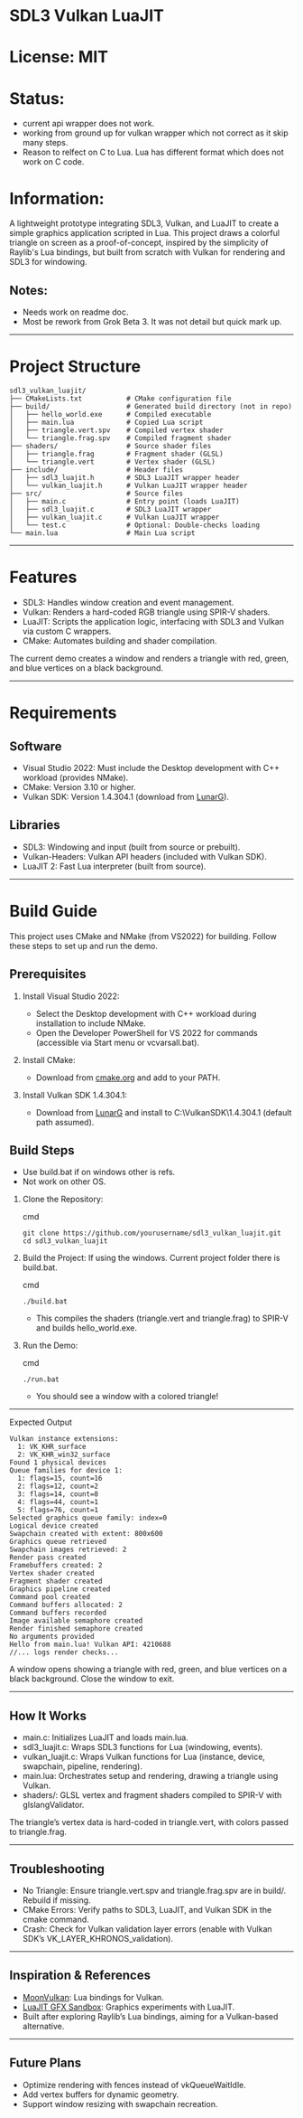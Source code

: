 # SDL3 Vulkan LuaJIT

# License: MIT

# Status:
 * current api wrapper does not work.
 * working from ground up for vulkan wrapper which not correct as it skip many steps.
 * Reason to relfect on C to Lua. Lua has different format which does not work on C code.

# Information:
A lightweight prototype integrating SDL3, Vulkan, and LuaJIT to create a simple graphics application scripted in Lua. This project draws a colorful triangle on screen as a proof-of-concept, inspired by the simplicity of Raylib's Lua bindings, but built from scratch with Vulkan for rendering and SDL3 for windowing.



## Notes:
 * Needs work on readme doc.
 * Most be rework from Grok Beta 3. It was not detail but quick mark up.

---

# Project Structure

```text
sdl3_vulkan_luajit/
├── CMakeLists.txt           # CMake configuration file
├── build/                   # Generated build directory (not in repo)
│   ├── hello_world.exe      # Compiled executable
│   ├── main.lua             # Copied Lua script
│   ├── triangle.vert.spv    # Compiled vertex shader
│   └── triangle.frag.spv    # Compiled fragment shader
├── shaders/                 # Source shader files
│   ├── triangle.frag        # Fragment shader (GLSL)
│   └── triangle.vert        # Vertex shader (GLSL)
├── include/                 # Header files
│   ├── sdl3_luajit.h        # SDL3 LuaJIT wrapper header
│   └── vulkan_luajit.h      # Vulkan LuaJIT wrapper header
├── src/                     # Source files
│   ├── main.c               # Entry point (loads LuaJIT)
│   ├── sdl3_luajit.c        # SDL3 LuaJIT wrapper
│   ├── vulkan_luajit.c      # Vulkan LuaJIT wrapper
│   └── test.c               # Optional: Double-checks loading
└── main.lua                 # Main Lua script
```

---

# Features

- SDL3: Handles window creation and event management.
- Vulkan: Renders a hard-coded RGB triangle using SPIR-V shaders.
- LuaJIT: Scripts the application logic, interfacing with SDL3 and Vulkan via custom C wrappers.
- CMake: Automates building and shader compilation.
    

The current demo creates a window and renders a triangle with red, green, and blue vertices on a black background.

---

# Requirements

## Software

- Visual Studio 2022: Must include the Desktop development with C++ workload (provides NMake).
- CMake: Version 3.10 or higher.
- Vulkan SDK: Version 1.4.304.1 (download from [LunarG](https://vulkan.lunarg.com/sdk/home)).
    
## Libraries

- SDL3: Windowing and input (built from source or prebuilt).
- Vulkan-Headers: Vulkan API headers (included with Vulkan SDK).
- LuaJIT 2: Fast Lua interpreter (built from source).
    

---

# Build Guide

This project uses CMake and NMake (from VS2022) for building. Follow these steps to set up and run the demo.

## Prerequisites

1. Install Visual Studio 2022:
    
    - Select the Desktop development with C++ workload during installation to include NMake.
    - Open the Developer PowerShell for VS 2022 for commands (accessible via Start menu or vcvarsall.bat).
        
2. Install CMake:
    
    - Download from [cmake.org](https://cmake.org/download/) and add to your PATH.
        
3. Install Vulkan SDK 1.4.304.1:
    
    - Download from [LunarG](https://vulkan.lunarg.com/sdk/home) and install to C:\VulkanSDK\1.4.304.1 (default path assumed).
  
## Build Steps
 * Use build.bat if on windows other is refs.
 * Not work on other OS.

1. Clone the Repository:
    
    cmd
    ```text
    git clone https://github.com/yourusername/sdl3_vulkan_luajit.git
    cd sdl3_vulkan_luajit
    ```

2. Build the Project:
    If using the windows. Current project folder there is build.bat.

    cmd
    ```text
    ./build.bat
    ```
    
    - This compiles the shaders (triangle.vert and triangle.frag) to SPIR-V and builds hello_world.exe.
        
4. Run the Demo:
    
    cmd
    ```text
    ./run.bat
    ```
    
    - You should see a window with a colored triangle!
---

Expected Output

```text
Vulkan instance extensions:
  1: VK_KHR_surface
  2: VK_KHR_win32_surface
Found 1 physical devices
Queue families for device 1:
  1: flags=15, count=16
  2: flags=12, count=2
  3: flags=14, count=8
  4: flags=44, count=1
  5: flags=76, count=1
Selected graphics queue family: index=0
Logical device created
Swapchain created with extent: 800x600
Graphics queue retrieved
Swapchain images retrieved: 2
Render pass created
Framebuffers created: 2
Vertex shader created
Fragment shader created
Graphics pipeline created
Command pool created
Command buffers allocated: 2
Command buffers recorded
Image available semaphore created
Render finished semaphore created
No arguments provided
Hello from main.lua! Vulkan API: 4210688
//... logs render checks...
```

A window opens showing a triangle with red, green, and blue vertices on a black background. Close the window to exit.

---

## How It Works

- main.c: Initializes LuaJIT and loads main.lua.
- sdl3_luajit.c: Wraps SDL3 functions for Lua (windowing, events).
- vulkan_luajit.c: Wraps Vulkan functions for Lua (instance, device, swapchain, pipeline, rendering).
- main.lua: Orchestrates setup and rendering, drawing a triangle using Vulkan.
- shaders/: GLSL vertex and fragment shaders compiled to SPIR-V with glslangValidator.
    
The triangle’s vertex data is hard-coded in triangle.vert, with colors passed to triangle.frag.

---

## Troubleshooting

- No Triangle: Ensure triangle.vert.spv and triangle.frag.spv are in build/. Rebuild if missing.
- CMake Errors: Verify paths to SDL3, LuaJIT, and Vulkan SDK in the cmake command.
- Crash: Check for Vulkan validation layer errors (enable with Vulkan SDK’s VK_LAYER_KHRONOS_validation).
    
---

## Inspiration & References

- [MoonVulkan](https://github.com/stetre/moonvulkan): Lua bindings for Vulkan.
- [LuaJIT GFX Sandbox](https://github.com/pixeljetstream/luajit_gfx_sandbox): Graphics experiments with LuaJIT.
- Built after exploring Raylib’s Lua bindings, aiming for a Vulkan-based alternative.

---

## Future Plans

- Optimize rendering with fences instead of vkQueueWaitIdle.
- Add vertex buffers for dynamic geometry.
- Support window resizing with swapchain recreation.
    
